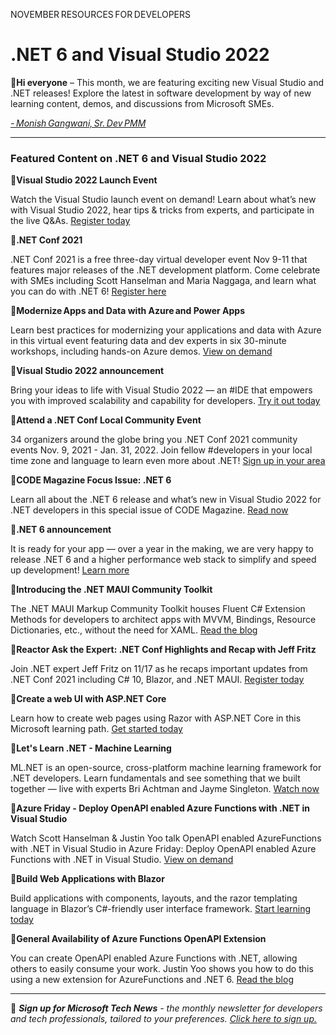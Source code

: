 NOVEMBER RESOURCES FOR DEVELOPERS 

# .NET 6 and Visual Studio 2022 

 

:wave:**Hi everyone** – This month, we are featuring exciting new Visual Studio and .NET releases! Explore the latest in software development by way of new learning content, demos, and discussions from Microsoft SMEs. 

 

*[- Monish Gangwani, Sr. Dev PMM](https://www.linkedin.com/in/monisg/)*   

 

--- 

### Featured Content on .NET 6 and Visual Studio 2022

 

:scroll:**Visual Studio 2022 Launch Event** 

 

Watch the Visual Studio launch event on demand! Learn about what’s new with Visual Studio 2022, hear tips & tricks from experts, and participate in the live Q&As. [Register today](https://aka.ms/vs2022launch?ocid=AID3041902) 

 

:scroll:**.NET Conf 2021** 

 

.NET Conf 2021 is a free three-day virtual developer event Nov 9-11 that features major releases of the .NET development platform. Come celebrate with SMEs including Scott Hanselman and Maria Naggaga, and learn what you can do with .NET 6! [Register here](https://www.dotnetconf.net/?ocid=AID3041902) 

 

:scroll:**Modernize Apps and Data with Azure and Power Apps** 

 

Learn best practices for modernizing your applications and data with Azure in this virtual event featuring data and dev experts in six 30-minute workshops, including hands-on Azure demos. [View on demand](https://info.microsoft.com/ww-landing-modernize-apps-and-data-with-azure-and-power-apps.html?ocid=AID3041902) 

 

:scroll:**Visual Studio 2022 announcement** 

 

Bring your ideas to life with Visual Studio 2022 ― an #IDE that empowers you with improved scalability and capability for developers. [Try it out today](https://aka.ms/vs2022gablog?ocid=AID3041902) 

 

:scroll:**Attend a .NET Conf Local Community Event** 

 

34 organizers around the globe bring you .NET Conf 2021 community events Nov. 9, 2021 - Jan. 31, 2022. Join fellow #developers in your local time zone and language to learn even more about .NET! [Sign up in your area](https://www.dotnetconf.net/local-events?ocid=AID3041902) 

 

:scroll:**CODE Magazine Focus Issue: .NET 6** 

 

Learn all about the .NET 6 release and what’s new in Visual Studio 2022 for .NET developers in this special issue of CODE Magazine. [Read now](https://aka.ms/dotnet6-code-mag?ocid=AID3041902) 

 

:scroll:**.NET 6 announcement** 

 

It is ready for your app — over a year in the making, we are very happy to release .NET 6 and a higher performance web stack to simplify and speed up development! [Learn more](https://aka.ms/dotnet6-GA?ocid=AID3041902) 

 

:scroll:**Introducing the .NET MAUI Community Toolkit** 

 

The .NET MAUI Markup Community Toolkit houses Fluent C# Extension Methods for developers to architect apps with MVVM, Bindings, Resource Dictionaries, etc., without the need for XAML. [Read the blog](https://aka.ms/contribute-to-maui-toolkit?ocid=AID3041902) 

 

:scroll:**Reactor Ask the Expert: .NET Conf Highlights and Recap with Jeff Fritz** 

 

Join .NET expert Jeff Fritz on 11/17 as he recaps important updates from .NET Conf 2021 including C# 10, Blazor, and .NET MAUI. [Register today](https://developer.microsoft.com/reactor/eventregistration/register/14559?ocid=AID3041902) 

 

:scroll:**Create a web UI with ASP.NET Core** 

 

Learn how to create web pages using Razor with ASP.NET Core in this Microsoft learning path. [Get started today](https://docs.microsoft.com/learn/modules/create-razor-pages-aspnet-core/?ocid=AID3041902) 

 

:cinema:**Let's Learn .NET - Machine Learning** 

 

ML.NET is an open-source, cross-platform machine learning framework for .NET developers. Learn fundamentals and see something that we built together ― live with experts Bri Achtman and Jayme Singleton. [Watch now](https://channel9.msdn.com/Shows/lets-learn-dotnet/Machine-Learning?ocid=AID3041902)

:cinema:**Azure Friday - Deploy OpenAPI enabled Azure Functions with .NET in Visual Studio** 

 

Watch Scott Hanselman & Justin Yoo talk OpenAPI enabled AzureFunctions with .NET in Visual Studio in Azure Friday: Deploy OpenAPI enabled Azure Functions with .NET in Visual Studio. [View on demand](https://www.youtube.com/watch?v=mBCRxaKMeWM?ocid=AID3041902) 

 

:scroll:**Build Web Applications with Blazor** 

 

Build applications with components, layouts, and the razor templating language in Blazor’s C#-friendly user interface framework. [Start learning today]( https://docs.microsoft.com/learn/paths/build-web-apps-with-blazor?ocid=AID3041902) 

 

:scroll:**General Availability of Azure Functions OpenAPI Extension** 

 

You can create OpenAPI enabled Azure Functions with .NET, allowing others to easily consume your work. Justin Yoo shows you how to do this using a new extension for AzureFunctions and .NET 6. [Read the blog](https://techcommunity.microsoft.com/t5/apps-on-azure/general-availability-of-azure-functions-openapi-extension/ba-p/2931231?ocid=AID3041902) 

 

---

:bookmark: ***Sign up for Microsoft Tech News** - the monthly newsletter for developers and tech professionals, tailored to your preferences. [Click here to sign up.](https://developer.microsoft.com/en-us/Newsletter/?ocid=AID3041045)*
